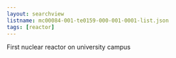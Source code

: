 ```yaml
---
layout: searchview
listname: mc00084-001-te0159-000-001-0001-list.json
tags: [reactor]
---
```

First nuclear reactor on university campus